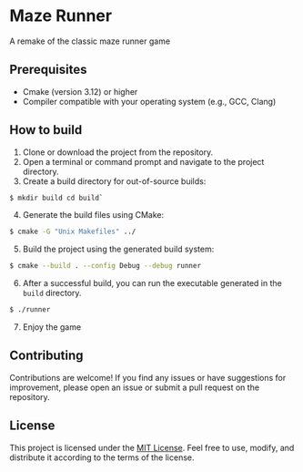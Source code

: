 # Maze Runner
A remake of the classic maze runner game

## Prerequisites
- Cmake (version 3.12) or higher
- Compiler compatible with your operating system (e.g., GCC, Clang)

## How to build
1.  Clone or download the project from the repository.
2.  Open a terminal or command prompt and navigate to the project directory.
3.  Create a build directory for out-of-source builds:

```bash
$ mkdir build cd build`
```

4.  Generate the build files using CMake:

```bash
$ cmake -G "Unix Makefiles" ../
```

5.  Build the project using the generated build system:

```bash
$ cmake --build . --config Debug --debug runner
```


6.  After a successful build, you can run the executable generated in the `build` directory.

```bash
$ ./runner
```

7. Enjoy the game

## Contributing

Contributions are welcome! If you find any issues or have suggestions for improvement, please open an issue or submit a pull request on the repository.

## License

This project is licensed under the [MIT License](https://github.com/git/git-scm.com). Feel free to use, modify, and distribute it according to the terms of the license.
